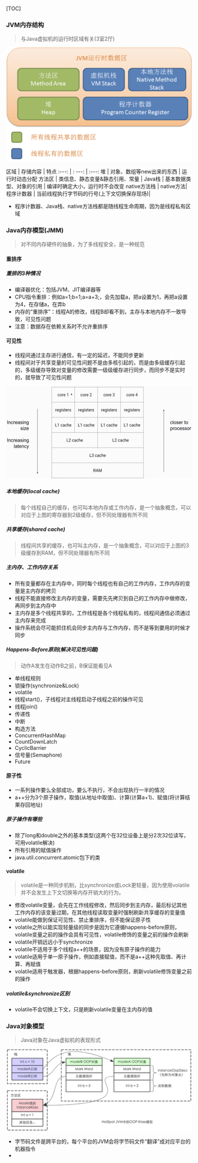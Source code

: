 [TOC]

### JVM内存结构
> 与Java虚拟机的运行时区域有关(3室2厅)

![](../../pic/JMS.png)

区域 | 存储内容 | 特点
:---: | : ---: | :---:
堆 | 对象、数组等new出来的东西 | 运行时动态分配
方法区 | 类信息、静态变量&静态引用、常量 | 
Java栈 |  基本数据类型、对象的引用 | 编译时确定大小，运行时不会改变
native方法栈 | native方法| 
程序计数器 | 当前线程执行字节码的行号(上下文切换保存现场)| 

* 程序计数器、Java栈、native方法栈都是随线程生命周期，因为是线程私有区域


### Java内存模型(JMM)
> 对不同内存硬件的抽象，为了多线程安全，是一种规范

#### 重排序

##### 重排的3种情况
* 编译器优化：包括JVM、JIT编译器等
* CPU指令重排：例如a=1;b=1;a=a+3;，会先加载a，把a设置为1，再把a设置为4，在存储a，在弄b
* 内存的“重排序”：线程A的修改，线程B却看不到，主存与本地内存不一致导致，可见性问题
* 注意：数据存在依赖关系时不允许重排序

#### 可见性
* 线程间通过主存进行通信，有一定的延迟，不能同步更新
* 线程间对于共享变量的可见性问题不是由多核引起的，而是由多级缓存引起的，多级缓存导致对变量的修改需要一级级缓存进行同步，而同步不是实时的，就导致了可见性问题

![](../../pic/visibility.png)

##### 本地缓存(local cache)
> 每个线程自己的缓存，也可叫本地内存或工作内存，是一个抽象概念，可以对应于上图的寄存器到2级缓存，但不同处理器有所不同

##### 共享缓存(shared cache)
> 线程间共享的缓存，也可叫主内存，是一个抽象概念，可以对应于上图的3级缓存到RAM，但不同处理器有所不同

##### 主内存、工作内存关系
* 所有变量都存在主内存中，同时每个线程也有自己的工作内存，工作内存的变量是主内存的拷贝
* 线程不能直接修改主内存的变量，需要先先拷贝到自己的工作内存中做修改，再同步到主内存中
* 主内存是多个线程共享的，工作线程是各个线程私有的，线程间通信必须通过主内存来完成
* 操作系统会尽可能抓住机会同步主内存与工作内存，而不是等到要用的时候才同步

##### Happens-Before原则(解决可见性问题)
> 动作A发生在动作B之前，B保证能看见A

* 单线程规则
* 锁操作(synchronize&Lock)
* volatile
* 线程start()，子线程对主线程启动子线程之前的操作可见
* 线程join()
* 传递性
* 中断
* 构造方法
* ConcurrentHashMap
* CountDownLatch
* CyclicBarrier
* 信号量(Semaphore)
* Future

#### 原子性
* 一系列操作要么全部成功，要么不执行，不会出现执行一半的情况
* a++分为3个原子操作，取值(从地址中取值)、计算(计算a+1)、赋值(将计算结果存回地址)
##### 原子操作有哪些
* 除了long和double之外的基本类型(这两个在32位设备上是分2次32位读写，可用volatile解决)
* 所有引用的赋值操作
* java.util.concurrent.atomic包下的类

#### volatile
> volatile是一种同步机制，比synchronize或Lock更轻量，因为使用volatile并不会发生上下文切换等内存开销大的行为。

* 修改volatile变量，会先在工作线程修改，然后同步到主内存，最后标记其他工作内存的该变量过期，在其他线程读取变量时强制刷新共享缓存的变量值
* volatile能做到保证可见性、禁止重排序，但不能保证原子性
* volatile之所以能实现轻量级的同步是因为它遵循happens-before原则，volatile变量之前的操作会具有可见性，volatile修饰的变量之前的操作会刷新
* volatile开销远远小于synchronize
* volatile不适用于多个线程a++的场景，因为没有原子操作的能力
* volatile适用于单一原子操作，例如直接赋值，而不是a++这种先取值、再计算、再赋值
* volatile适用于触发器，根据happens-before原则，刷新volatile修饰变量之前的操作

##### volatile&synchronize区别
* volatile不会切换上下文，只是刷新volatile变量在主内存的值

### Java对象模型
> Java对象在Java虚拟机的表现形式

![](../../pic/JOM.png)

* 字节码文件是跨平台的，每个平台的JVM会将字节码文件“翻译”成对应平台的机器指令
* 

 
